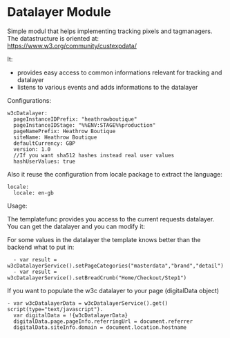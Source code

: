 # Datalayer Module

Simple modul that helps implementing tracking pixels and tagmanagers.
The datastructure is oriented at:
https://www.w3.org/community/custexpdata/

It:
* provides easy access to common informations relevant for tracking and datalayer
* listens to various events and adds informations to the datalayer


Configurations:
```
w3cDatalayer:
  pageInstanceIDPrefix: "heathrowboutique"
  pageInstanceIDStage: "%%ENV:STAGE%%production"
  pageNamePrefix: Heathrow Boutique
  siteName: Heathrow Boutique
  defaultCurrency: GBP
  version: 1.0
  //If you want sha512 hashes instead real user values
  hashUserValues: true
```

Also it reuse the configuration from locale package to extract the language:
```
locale:
  locale: en-gb
``` 


Usage:

The templatefunc provides you access to the current requests datalayer.
You can get the datalayer and you can modify it:

For some values in the datalayer the template knows better than the backend what to put in:
```
  - var result = w3cDatalayerService().setPageCategories("masterdata","brand","detail")
  - var result = w3cDatalayerService().setBreadCrumb("Home/Checkout/Step1")
```


If you want to populate the w3c datalayer to your page (digitalData object)
```
- var w3cDatalayerData = w3cDatalayerService().get()
script(type="text/javascript").
  var digitalData = !{w3cDatalayerData}
  digitalData.page.pageInfo.referringUrl = document.referrer
  digitalData.siteInfo.domain = document.location.hostname
```

